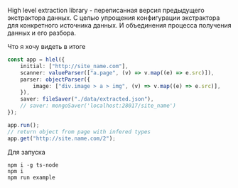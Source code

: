 High level extraction library - переписанная версия предыдущего экстрактора данных. С целью упрощения конфигурации экстрактора для конкретного источника данных. И объединения процесса получения данных и его разбора.

Что я хочу видеть в итоге

```ts
const app = hlel({
	initial: ["http://site_name.com"],
	scanner: valueParser(["a.page", (v) => v.map((e) => e.src)]),
	parser: objectParser({
		image: ["div.image > a > img", (v) => v.map((e) => e.src)],
	}),
	saver: fileSaver("./data/extracted.json"),
	// saver: mongoSaver('localhost:28017/site_name')
});

app.run();
// return object from page with infered types
app.get("http://site.name.com/2");
```

Для запуска

```
npm i -g ts-node
npm i
npm run example
```
